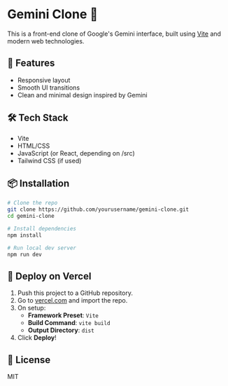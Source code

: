 # Gemini Clone 🔮

This is a front-end clone of Google's Gemini interface, built using [Vite](https://vitejs.dev/) and modern web technologies.

## 🚀 Features
- Responsive layout
- Smooth UI transitions
- Clean and minimal design inspired by Gemini

## 🛠️ Tech Stack
- Vite
- HTML/CSS
- JavaScript (or React, depending on /src)
- Tailwind CSS (if used)

## 📦 Installation

```bash
# Clone the repo
git clone https://github.com/yourusername/gemini-clone.git
cd gemini-clone

# Install dependencies
npm install

# Run local dev server
npm run dev
```

## 🚀 Deploy on Vercel

1. Push this project to a GitHub repository.
2. Go to [vercel.com](https://vercel.com/import) and import the repo.
3. On setup:
   - **Framework Preset**: `Vite`
   - **Build Command**: `vite build`
   - **Output Directory**: `dist`
4. Click **Deploy**!

## 📄 License
MIT
